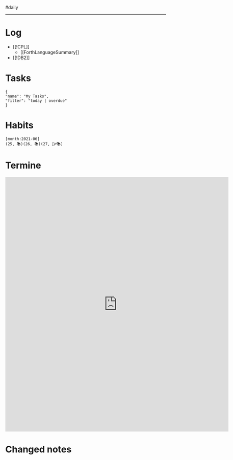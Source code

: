 #daily

---
# Log 
- [[!CPL]]
	- [[ForthLanguageSummary]]
- [[!DB2]]

# Tasks

```todoist
{
"name": "My Tasks",
"filter": "today | overdue"
}
```

# Habits
```habitt
[month:2021-06]
(25, 📚)(26, 📚)(27, 🏃‍♂📚)
```

# Termine
<iframe src="https://office.mailbox.org/appsuite/#!!&app=io.ox/calendar&folder=cal://0/31&perspective=month" style="border: 0" width="700" height="800" frameborder="0" scrolling="no"></iframe>

# Changed notes
